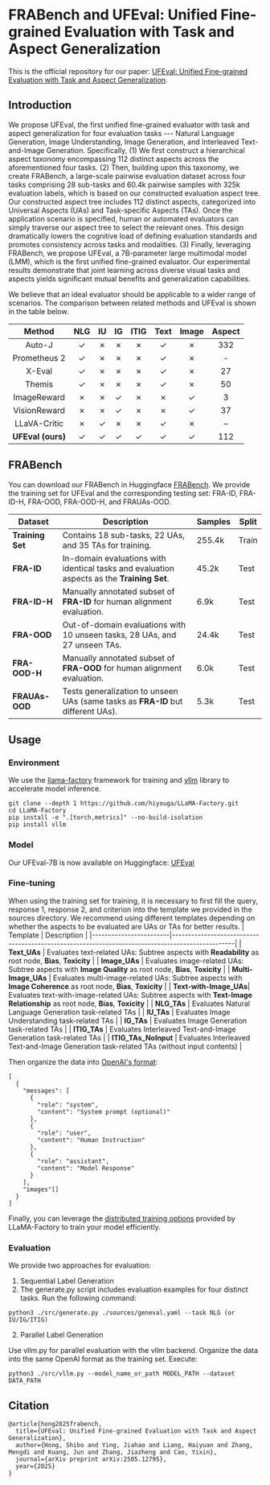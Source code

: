 
# FRABench and UFEval: Unified Fine-grained Evaluation with Task and Aspect Generalization

This is the official repository for our paper: [UFEval: Unified Fine-grained Evaluation with Task and Aspect Generalization](https://arxiv.org/abs/2505.12795).

## Introduction

We propose UFEval, the first unified fine-grained evaluator with task and aspect generalization for four evaluation tasks --- Natural Language Generation, Image Understanding, Image Generation, and Interleaved Text-and-Image Generation. Specifically, (1) We first construct a hierarchical aspect taxonomy encompassing 112 distinct aspects across the aforementioned four tasks. (2) Then, building upon this taxonomy, we create FRABench, a large-scale pairwise evaluation dataset across four tasks comprising 28 sub-tasks and 60.4k pairwise samples with 325k evaluation labels, which is based on our constructed evaluation aspect tree. Our constructed aspect tree includes 112 distinct aspects, categorized into Universal Aspects (UAs) and Task-specific Aspects (TAs). Once the application scenario is specified, human or automated evaluators can simply traverse our aspect tree to select the relevant ones. This design dramatically lowers the cognitive load of defining evaluation standards and promotes consistency across tasks and modalities. (3) Finally, leveraging FRABench, we propose UFEval, a 7B-parameter large multimodal model (LMM), which is the first unified fine-grained evaluator. Our experimental results demonstrate that joint learning across diverse visual tasks and aspects yields significant mutual benefits and generalization capabilities. 

We believe that an ideal evaluator should be applicable to a wider range of scenarios. The comparison between related methods and UFEval is shown in the table below.


| Method           | NLG | IU | IG | ITIG | Text | Image | Aspect | 
|:----------------:|:---:|:--:|:--:|:----:|:----:|:-----:|:------:|
| Auto-J           | ✓   | ✗  | ✗  | ✗    | ✓    | ✗     | 332    | 
| Prometheus 2     | ✓   | ✗  | ✗  | ✗    | ✓    | ✗     | -      | 
| X-Eval           | ✓   | ✗  | ✗  | ✗    | ✓    | ✗     | 27     | 
| Themis           | ✓   | ✗  | ✗  | ✗    | ✓    | ✗     | 50     | 
| ImageReward      | ✗   | ✗  | ✓  | ✗    | ✗    | ✓     | 3      | 
| VisionReward     | ✗   | ✗  | ✓  | ✗    | ✗    | ✓     | 37     | 
| LLaVA-Critic     | ✗   | ✓  | ✗  | ✗    | ✓    | ✗     | –      | 
| **UFEval (ours)** | ✓  | ✓  | ✓  | ✓    | ✓    | ✓     | 112    | 

## FRABench
You can download our FRABench in Huggingface [FRABench](https://huggingface.co/datasets/SPUH/FRABench). We provide the training set for UFEval and the corresponding testing set: FRA-ID, FRA-ID-H, FRA-OOD, FRA-OOD-H, and FRAUAs-OOD.

| Dataset         | Description                                                                                  | Samples  | Split   |
|-----------------|----------------------------------------------------------------------------------------------|----------|---------|
| **Training Set** | Contains 18 sub-tasks, 22 UAs, and 35 TAs for training.  | 255.4k   | Train   |
| **FRA-ID**      | In-domain evaluations with identical tasks and evaluation aspects as the **Training Set**.           | 45.2k    | Test    |
| **FRA-ID-H**    | Manually annotated subset of **FRA-ID** for human alignment evaluation.                      | 6.9k     | Test    |
| **FRA-OOD**     | Out-of-domain evaluations with 10 unseen tasks, 28 UAs, and 27 unseen TAs.                      | 24.4k    | Test    |
| **FRA-OOD-H**   | Manually annotated subset of **FRA-OOD** for human alignment evaluation.                        | 6.0k     | Test    |
| **FRAUAs-OOD**  | Tests generalization to unseen UAs (same tasks as **FRA-ID** but different UAs). | 5.3k     | Test    |

## Usage

### Environment
We use the [llama-factory](https://github.com/hiyouga/LLaMA-Factory) framework for training and [vllm](https://github.com/vllm-project/vllm) library to accelerate model inference.

```
git clone --depth 1 https://github.com/hiyouga/LLaMA-Factory.git
cd LLaMA-Factory
pip install -e ".[torch,metrics]" --no-build-isolation
pip install vllm
```

### Model
Our UFEval-7B is now available on Huggingface: [UFEval](https://huggingface.co/SPUH/UFEval)

### Fine-tuning

When using the training set for training, it is necessary to first fill the query, response 1, response 2, and criterion into the template we provided in the sources directory. We recommend using different templates depending on whether the aspects to be evaluated are UAs or TAs for better results.
| Template               | Description                                                                                     |
|------------------------|-------------------------------------------------------------------------------------------------|
| **Text_UAs**           | Evaluates text-related UAs: Subtree aspects with **Readability** as root node, **Bias**, **Toxicity**       |
| **Image_UAs**          | Evaluates image-related UAs: Subtree aspects with **Image Quality** as root node, **Bias**, **Toxicity**      |
| **Multi-Image_UAs**    | Evaluates multi-image-related UAs: Subtree aspects with **Image Coherence** as root node, **Bias**, **Toxicity**   |
| **Text-with-Image_UAs**| Evaluates text-with-image-related UAs: Subtree aspects with **Text-Image Relationship** as root node, **Bias**, **Toxicity**   |
| **NLG_TAs**            | Evaluates Natural Language Generation task-related TAs                                          |
| **IU_TAs**             | Evaluates Image Understanding task-related TAs                                                  |
| **IG_TAs**             | Evaluates Image Generation task-related TAs                                                     |
| **ITIG_TAs**           | Evaluates Interleaved Text-and-Image Generation task-related TAs                                |
| **ITIG_TAs_NoInput**   | Evaluates Interleaved Text-and-Image Generation task-related TAs (without input contents)       |

Then organize the data into [OpenAI's format](https://llamafactory.readthedocs.io/en/latest/getting_started/data_preparation.html):
```
[
  {
    "messages": [
      {
        "role": "system",
        "content": "System prompt (optional)"
      },
      {
        "role": "user",
        "content": "Human Instruction"
      },
      {
        "role": "assistant",
        "content": "Model Response"
      }
    ],
    "images"[]
  }
]
```

Finally, you can leverage the [distributed training options](https://llamafactory.readthedocs.io/en/latest/advanced/distributed.html) provided by LLaMA-Factory to train your model efficiently.

### Evaluation

We provide two approaches for evaluation:

1. Sequential Label Generation
2. The generate.py script includes evaluation examples for four distinct tasks. Run the following command:
```
python3 ./src/generate.py ./sources/geneval.yaml --task NLG (or IU/IG/ITIG)
```

2. Parallel Label Generation 

Use vllm.py for parallel evaluation with the vllm backend. Organize the data into the same OpenAI format as the training set. Execute:
```
python3 ./src/vllm.py --model_name_or_path MODEL_PATH --dataset DATA_PATH
```

## Citation
```
@article{hong2025frabench,
  title={UFEval: Unified Fine-grained Evaluation with Task and Aspect Generalization},
  author={Hong, Shibo and Ying, Jiahao and Liang, Haiyuan and Zhang, Mengdi and Kuang, Jun and Zhang, Jiazheng and Cao, Yixin},
  journal={arXiv preprint arXiv:2505.12795},
  year={2025}
}
```
